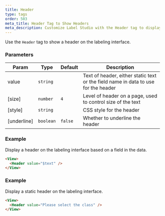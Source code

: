 ```yaml
---
title: Header
type: tags
order: 503
meta_title: Header Tag to Show Headers
meta_description: Customize Label Studio with the Header tag to display a header for a labeling task for machine learning and data science projects.
---
```


Use the `Header` tag to show a header on the labeling interface.

### Parameters

| Param | Type | Default | Description |
| --- | --- | --- | --- |
| value | <code>string</code> |  | Text of header, either static text or the field name in data to use for the header |
| [size] | <code>number</code> | <code>4</code> | Level of header on a page, used to control size of the text |
| [style] | <code>string</code> |  | CSS style for the header |
| [underline] | <code>boolean</code> | <code>false</code> | Whether to underline the header |

### Example

Display a header on the labeling interface based on a field in the data.

```html
<View>
  <Header value="$text" />
</View>
```
### Example

Display a static header on the labeling interface.

```html
<View>
  <Header value="Please select the class" />
</View>
```
